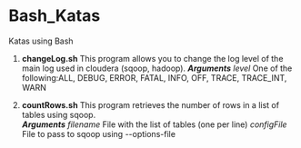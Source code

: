 # Bash_Katas
Katas using Bash

1. **changeLog.sh** This program allows you to change the log level of the main
log used in cloudera (sqoop, hadoop).  ***Arguments*** *level* One of the
following:ALL, DEBUG, ERROR, FATAL, INFO, OFF, TRACE, TRACE_INT, WARN

2. **countRows.sh** This program retrieves the number of rows in a list of tables
using sqoop.  
***Arguments*** *filename* File with the list of tables (one per line)
*configFile* File to pass to sqoop using --options-file
